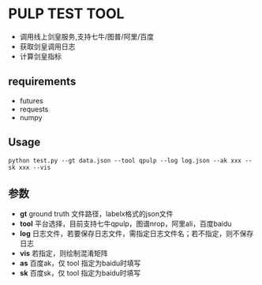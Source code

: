 # PULP TEST TOOL
* 调用线上剑皇服务,支持七牛/图普/阿里/百度
* 获取剑皇调用日志
* 计算剑皇指标

## requirements
* futures
* requests
* numpy

## Usage
```shell
python test.py --gt data.json --tool qpulp --log log.json --ak xxx --sk xxx --vis
```
## 参数
-  **gt**     ground truth 文件路径，labelx格式的json文件
-  **tool**     平台选择，目前支持七牛qpulp，图谱nrop，阿里ali，百度baidu
-  **log**      日志文件，若要保存日志文件，需指定日志文件名；若不指定，则不保存日志
-  **vis**      若指定，则绘制混淆矩阵
-  **as**       百度ak，仅 tool 指定为baidu时填写
-  **sk**       百度sk，仅 tool 指定为baidu时填写

